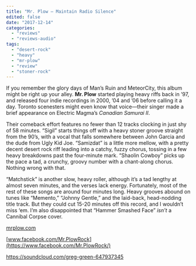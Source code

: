 ```yaml
---
title: "Mr. Plow – Maintain Radio Silence"
edited: false
date: "2017-12-14"
categories:
  - "reviews"
  - "reviews-audio"
tags:
  - "desert-rock"
  - "heavy"
  - "mr-plow"
  - "review"
  - "stoner-rock"
---
```


If you remember the glory days of Man’s Ruin and MeteorCity, this album might be right up your alley. **Mr. Plow** started playing heavy riffs back in ’97, and released four indie recordings in 2000, ’04 and ’06 before calling it a day. Toronto scenesters might even know that voice—their singer made a brief appearance on Electric Magma’s _Canadian Samurai II_.

Their comeback effort features no fewer than 12 tracks clocking in just shy of 58 minutes. “Sigil” starts things off with a heavy stoner groove straight from the 90’s, with a vocal that falls somewhere between John Garcia and the dude from Ugly Kid Joe. “Samizdat” is a little more mellow, with a pretty decent desert rock riff leading into a catchy, fuzzy chorus, tossing in a few heavy breakdowns past the four-minute mark. “Shaolin Cowboy” picks up the pace a tad, a crunchy, groovy number with a chant-along chorus. Nothing wrong with that.

“Matchstick” is another slow, heavy roller, although it’s a tad lengthy at almost seven minutes, and the verses lack energy. Fortunately, most of the rest of these songs are around four minutes long. Heavy grooves abound on tunes like “Memento,” “Johnny Gentle,” and the laid-back, head-nodding title track. But they could cut 15-20 minutes off this record, and I wouldn’t miss ‘em. I’m also disappointed that “Hammer Smashed Face” _isn’t_ a Cannibal Corpse cover.

[mrplow.com](hhttp://mrplow.com/)

[www.facebook.com/Mr.PlowRock](https://www.facebook.com/Mr.PlowRock/)

https://soundcloud.com/greg-green-647937345
